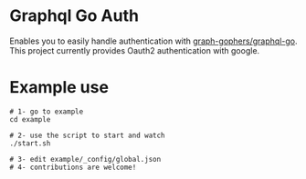 # Graphql Go Auth

Enables you to easily handle authentication with [graph-gophers/graphql-go](https://github.com/graph-gophers/graphql-go). This project currently provides Oauth2 authentication with google.

# Example use

```
# 1- go to example
cd example

# 2- use the script to start and watch
./start.sh

# 3- edit example/_config/global.json
# 4- contributions are welcome!
```
